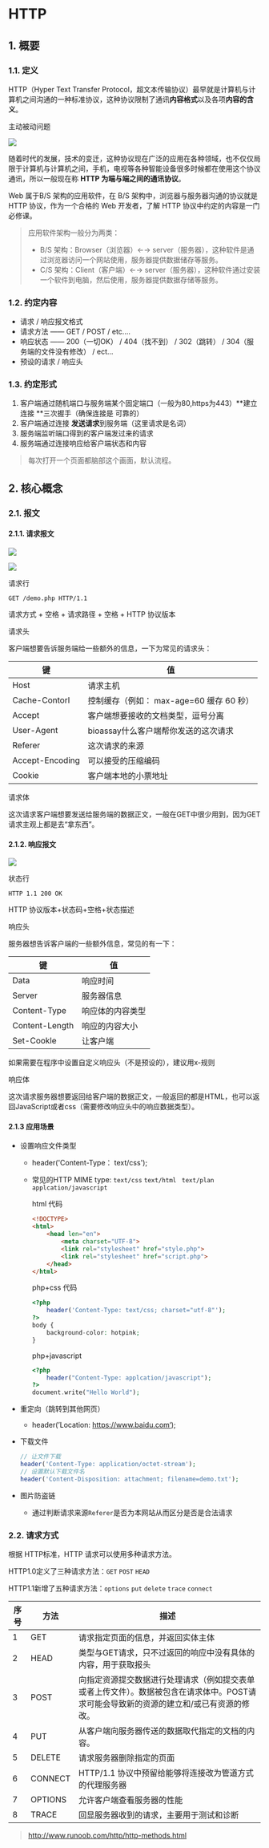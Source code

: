 # HTTP



## 1. 概要



### 1.1. 定义

HTTP（Hyper Text Transfer Protocol，超文本传输协议）最早就是计算机与计算机之间沟通的一种标准协议，这种协议限制了通讯**内容格式**以及各项**内容的含义**。

主动被动问题

![](D:\GitHub\Web\img\HTTP传输.png)

随着时代的发展，技术的变迁，这种协议现在广泛的应用在各种领域，也不仅仅局限于计算机与计算机之间，手机，电视等各种智能设备很多时候都在使用这个协议通讯，所以一般现在称 **HTTP 为端与端之间的通讯协议**。

Web 属于B/S 架构的应用软件，在 B/S 架构中，浏览器与服务器沟通的协议就是 HTTP 协议，作为一个合格的 Web 开发者，了解 HTTP 协议中约定的内容是一门必修课。

> 应用软件架构一般分为两类：
>
> + B/S 架构：Browser（浏览器）←→ server（服务器），这种软件是通过浏览器访问一个网站使用，服务器提供数据储存等服务。
> + C/S 架构：Client（客户端）←→ server（服务器），这种软件通过安装一个软件到电脑，然后使用，服务器提供数据存储等服务。

### 1.2. 约定内容

+ 请求 / 响应报文格式
+ 请求方法 —— GET / POST / etc....
+ 响应状态 —— 200（一切OK） / 404（找不到） / 302（跳转） / 304（服务端的文件没有修改） / ect...
+ 预设的请求 / 响应头



### 1.3. 约定形式

1. 客户端通过随机端口与服务端某个固定端口（一般为80,https为443）**建立连接 **三次握手（确保连接是 可靠的）
2. 客户端通过连接 **发送请求**到服务端（这里请求是名词）
3. 服务端监听端口得到的客户端发过来的请求
4. 服务端通过连接响应给客户端状态和内容 

> 每次打开一个页面都脑部这个画面，默认流程。

## 2. 核心概念

### 2.1. 报文

#### 2.1.1. 请求报文

![ ](D:\GitHub\Web\img\请求报文.png)

![](D:\GitHub\Web\img\请求报文格式.png)

请求行

`GET /demo.php HTTP/1.1`

请求方式 + 空格 + 请求路径 + 空格 + HTTP 协议版本

请求头

客户端想要告诉服务端给一些额外的信息，一下为常见的请求头：

| 键              | 值                                       |
| --------------- | ---------------------------------------- |
| Host            | 请求主机                                 |
| Cache-Contorl   | 控制缓存（例如： max-age=60 缓存 60 秒） |
| Accept          | 客户端想要接收的文档类型，逗号分离       |
| User-Agent      | bioassay什么客户端帮你发送的这次请求     |
| Referer         | 这次请求的来源                           |
| Accept-Encoding | 可以接受的压缩编码                       |
| Cookie          | 客户端本地的小票地址                     |

请求体

这次请求客户端想要发送给服务端的数据正文，一般在GET中很少用到，因为GET请求主观上都是去“拿东西”。

#### 2.1.2. 响应报文

![](D:\GitHub\Web\img\响应报文.png)

状态行

`HTTP 1.1 200 OK `

HTTP 协议版本+状态码+空格+状态描述

响应头

服务器想告诉客户端的一些额外信息，常见的有一下：

| 键             | 值               |
| -------------- | ---------------- |
| Data           | 响应时间         |
| Server         | 服务器信息       |
| Content-Type   | 响应体的内容类型 |
| Content-Length | 响应的内容大小   |
| Set-Cookle     | 让客户端         |

如果需要在程序中设置自定义响应头（不是预设的），建议用x-<Property-Name>规则

响应体

这次请求服务器想要返回给客户端的数据正文，一般返回的都是HTML，也可以返回JavaScript或者css（需要修改响应头中的响应数据类型）。

#### 2.1.3 应用场景

+ 设置响应文件类型
  + header('Content-Type： text/css');

  + 常见的HTTP MIME type: `text/css` `text/html ` `text/plan` `applcation/javascript`

    html 代码

    ```html
    <!DOCTYPE>
    <html>
        <head len="en">
            <meta charset="UTF-8">
            <link rel="stylesheet" href="style.php">
            <link rel="stylesheet" href="script.php">
        </head>
    </html>
    ```

    php+css 代码

    ```php
    <?php
    	header('Content-Type: text/css; charset="utf-8"');
    ?>
    body {
    	background-color: hotpink;
    }
    ```

    php+javascript

    ```php
    <?php
    	header("Content-Type: applcation/javascript");
    ?>
    document.write("Hello World");
    ```

+ 重定向（跳转到其他网页）

  + header(’Location: https://www.baidu.com‘);

+ 下载文件

  ```php
  // 让文件下载
  header('Content-Type: application/octet-stream');
  // 设置默认下载文件名
  header('Content-Disposition: attachment; filename=demo.txt');
  ```

+ 图片防盗链

  + 通过判断请求来源`Referer`是否为本网站从而区分是否是合法请求



### 2.2. 请求方式

根据 HTTP标准，HTTP 请求可以使用多种请求方法。

HTTP1.0定义了三种请求方法：`GET` `POST` `HEAD`

HTTP1.1新增了五种请求方法：`options` `put` `delete` `trace` `connect`

| 序号 | 方法    | 描述                                                         |
| ---- | ------- | ------------------------------------------------------------ |
| 1    | GET     | 请求指定页面的信息，并返回实体主体                           |
| 2    | HEAD    | 类型与GET请求，只不过返回的响应中没有具体的内容，用于获取报头 |
| 3    | POST    | 向指定资源提交数据进行处理请求（例如提交表单或者上传文件）。数据被包含在请求体中。POST请求可能会导致新的资源的建立和/或已有资源的修改。 |
| 4    | PUT     | 从客户端向服务器传送的数据取代指定的文档的内容。             |
| 5    | DELETE  | 请求服务器删除指定的页面                                     |
| 6    | CONNECT | HTTP/1.1 协议中预留给能够将连接改为管道方式的代理服务器      |
| 7    | OPTIONS | 允许客户端查看服务器的性能                                   |
| 8    | TRACE   | 回显服务器收到的请求，主要用于测试和诊断                     |



>http://www.runoob.com/http/http-methods.html